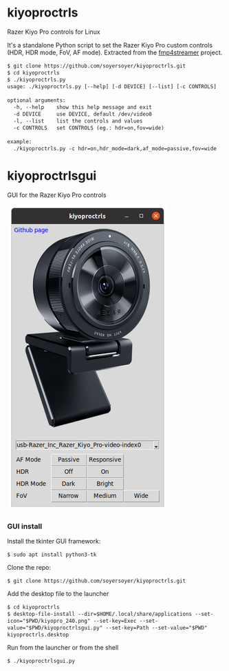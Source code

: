 # kiyoproctrls
Razer Kiyo Pro controls for Linux

It's a standalone Python script to set the Razer Kiyo Pro custom controls (HDR, HDR mode, FoV, AF mode).
Extracted from the [fmp4streamer](https://github.com/soyersoyer/fmp4streamer) project.

```
$ git clone https://github.com/soyersoyer/kiyoproctrls.git
$ cd kiyoproctrls
$ ./kiyoproctrls.py
usage: ./kiyoproctrls.py [--help] [-d DEVICE] [--list] [-c CONTROLS]

optional arguments:
  -h, --help    show this help message and exit
  -d DEVICE     use DEVICE, default /dev/video0
  -l, --list    list the controls and values
  -c CONTROLS   set CONTROLS (eg.: hdr=on,fov=wide)

example:
  ./kiyoproctrls.py -c hdr=on,hdr_mode=dark,af_mode=passive,fov=wide
```


# kiyoproctrlsgui
GUI for the Razer Kiyo Pro controls

![kiyoproctrls screen](https://github.com/soyersoyer/kiyoproctrls/raw/main/gui_screen.png)

### GUI install

Install the tkinter GUI framework:
```
$ sudo apt install python3-tk
```

Clone the repo:
```
$ git clone https://github.com/soyersoyer/kiyoproctrls.git
```

Add the desktop file to the launcher
```
$ cd kiyoproctrls
$ desktop-file-install --dir=$HOME/.local/share/applications --set-icon="$PWD/kiyopro_240.png" --set-key=Exec --set-value="$PWD/kiyoproctrlsgui.py" --set-key=Path --set-value="$PWD" kiyoproctrls.desktop
```

Run from the launcher or from the shell
```bash
$ ./kiyoproctrlsgui.py
```
